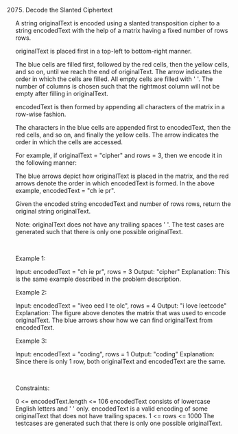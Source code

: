 2075. Decode the Slanted Ciphertext

A string originalText is encoded using a slanted transposition cipher to a string encodedText with the help of a matrix having a fixed number of rows rows.

originalText is placed first in a top-left to bottom-right manner.

The blue cells are filled first, followed by the red cells, then the yellow cells, and so on, until we reach the end of originalText. The arrow indicates the order in which the cells are filled. All empty cells are filled with ' '. The number of columns is chosen such that the rightmost column will not be empty after filling in originalText.

encodedText is then formed by appending all characters of the matrix in a row-wise fashion.

The characters in the blue cells are appended first to encodedText, then the red cells, and so on, and finally the yellow cells. The arrow indicates the order in which the cells are accessed.

For example, if originalText = "cipher" and rows = 3, then we encode it in the following manner:

The blue arrows depict how originalText is placed in the matrix, and the red arrows denote the order in which encodedText is formed. In the above example, encodedText = "ch ie pr".

Given the encoded string encodedText and number of rows rows, return the original string originalText.

Note: originalText does not have any trailing spaces ' '. The test cases are generated such that there is only one possible originalText.

 

Example 1:

Input: encodedText = "ch   ie   pr", rows = 3
Output: "cipher"
Explanation: This is the same example described in the problem description.


Example 2:

Input: encodedText = "iveo    eed   l te   olc", rows = 4
Output: "i love leetcode"
Explanation: The figure above denotes the matrix that was used to encode originalText. 
The blue arrows show how we can find originalText from encodedText.


Example 3:

Input: encodedText = "coding", rows = 1
Output: "coding"
Explanation: Since there is only 1 row, both originalText and encodedText are the same.


 

Constraints:

0 <= encodedText.length <= 106
encodedText consists of lowercase English letters and ' ' only.
encodedText is a valid encoding of some originalText that does not have trailing spaces.
1 <= rows <= 1000
The testcases are generated such that there is only one possible originalText.